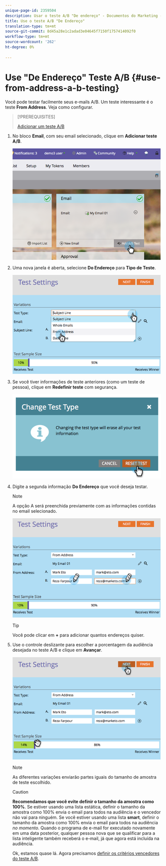 ```yaml
---
unique-page-id: 2359504
description: Usar o teste A/B "De endereço" - Documentos do Marketing - Documentação do produto
title: Use o teste A/B "De Endereço"
translation-type: tm+mt
source-git-commit: 8d45a28e1c2adad3e04645f7150f1757414092f0
workflow-type: tm+mt
source-wordcount: '262'
ht-degree: 0%

---
```



# Use &quot;De Endereço&quot; Teste A/B {#use-from-address-a-b-testing}

Você pode testar facilmente seus e-mails A/B. Um teste interessante é o teste **From Address**. Veja como configurar.

>[!PREREQUISITES]
>
>[Adicionar um teste A/B](/help/marketo/product-docs/email-marketing/email-programs/email-program-actions/email-test-a-b-test/add-an-a-b-test.md)

1. No bloco **Email**, com seu email selecionado, clique em **Adicionar teste A/B**.

   ![](assets/image2014-9-12-15-3a32-3a8.png)

1. Uma nova janela é aberta, selecione **Do Endereço** para **Tipo de Teste**.

   ![](assets/image2014-9-12-15-3a32-3a22.png)

1. Se você tiver informações de teste anteriores (como um teste de pessoa), clique em **Redefinir teste** com segurança.

   ![](assets/image2014-9-12-15-3a32-3a28.png)

1. Digite a segunda informação **Do Endereço** que você deseja testar.

   >[!NOTE]
   >
   >A opção A será preenchida previamente com as informações contidas no email selecionado.

   ![](assets/image2014-9-12-15-3a32-3a34.png)

   >[!TIP]
   >
   >Você pode clicar em **+** para adicionar quantos endereços quiser.

1. Use o controle deslizante para escolher a porcentagem da audiência desejada no teste A/B e clique em **Avançar**.

   ![](assets/image2014-9-12-15-3a33-3a41.png)

   >[!NOTE]
   >
   >As diferentes variações enviarão partes iguais do tamanho de amostra de teste escolhido.

   >[!CAUTION]
   >
   >**Recomendamos que você evite definir o tamanho da amostra como 100%**. Se estiver usando uma lista estática, definir o tamanho da amostra como 100% envia o email para todos na audiência e o vencedor não vai para ninguém. Se você estiver usando uma lista **smart**, definir o tamanho da amostra como 100% envia o email para todos na audiência _no momento_. Quando o programa de e-mail for executado novamente em uma data posterior, qualquer pessoa nova que se qualificar para a lista inteligente também receberá o e-mail, já que agora está incluída na audiência.

   Ok, estamos quase lá. Agora precisamos [definir os critérios vencedores do teste A/B](/help/marketo/product-docs/email-marketing/email-programs/email-program-actions/email-test-a-b-test/define-the-a-b-test-winner-criteria.md).
